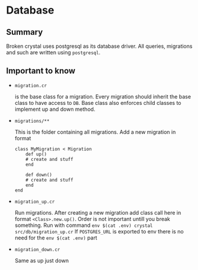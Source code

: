 # Database

## Summary

Broken crystal uses postgresql as its database driver.
All queries, migrations and such are written using `postgresql`.

## Important to know

- `migration.cr`

    is the base class for a migration. Every migration should inherit the base class to have access to `DB`. Base class also enforces child classes to implement up and down method.

- `migrations/**` 

    This is the folder containing all migrations. Add a new migration in format 
    ```crystal
    class MyMigration < Migration
        def up() 
        # create and stuff
        end
        
        def down() 
        # create and stuff
        end
    end
    ```

- `migration_up.cr`

    Run migrations. After creating a new migration add class call here in format `<Class>.new.up()`. Order is not important untill you break something.
    Run with command `env $(cat .env) crystal src/db/migration_up.cr`
    If `POSTGRES_URL` is exported to env there is no need for the `env $(cat .env)` part

- `migration_down.cr`

    Same as up just down
